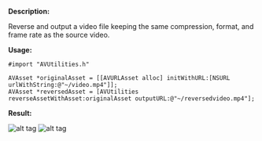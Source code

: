 **Description:**

Reverse and output a video file keeping the same compression, format, and frame rate as the source video.

**Usage:**

```
#import "AVUtilities.h"

AVAsset *originalAsset = [[AVURLAsset alloc] initWithURL:[NSURL urlWithString:@"~/video.mp4"]];
AVAsset *reversedAsset = [AVUtilities reverseAssetWithAsset:originalAsset outputURL:@"~/reversedvideo.mp4"];
```

**Result:**

![alt tag](http://i.imgur.com/SmdiGL3.gif)
![alt tag](http://i.imgur.com/Xl8pjnl.gif)
